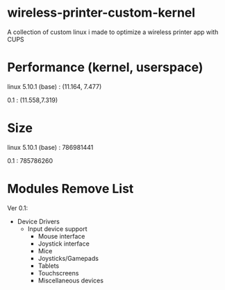 # wireless-printer-custom-kernel
A collection of custom linux i made to optimize a wireless printer app with CUPS

# Performance (kernel, userspace)
linux 5.10.1 (base)	: (11.164, 7.477)

0.1			: (11.558,7.319)

# Size
linux 5.10.1 (base)	: 786981441

0.1			: 785786260

# Modules Remove List
Ver 0.1:
- Device Drivers
	- Input device support
		- Mouse interface
		- Joystick interface
		- Mice
		- Joysticks/Gamepads
		- Tablets
		- Touchscreens
		- Miscellaneous devices
